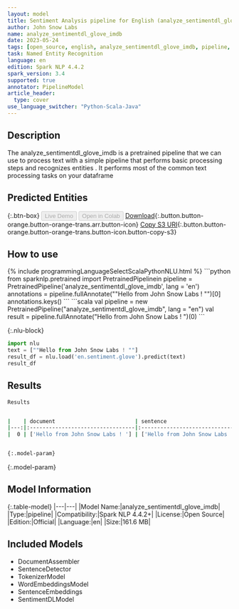 ```yaml
---
layout: model
title: Sentiment Analysis pipeline for English (analyze_sentimentdl_glove_imdb)
author: John Snow Labs
name: analyze_sentimentdl_glove_imdb
date: 2023-05-24
tags: [open_source, english, analyze_sentimentdl_glove_imdb, pipeline, en]
task: Named Entity Recognition
language: en
edition: Spark NLP 4.4.2
spark_version: 3.4
supported: true
annotator: PipelineModel
article_header:
  type: cover
use_language_switcher: "Python-Scala-Java"
---
```


## Description

The analyze_sentimentdl_glove_imdb is a pretrained pipeline that we can use to process text with a simple pipeline that performs basic processing steps 
and recognizes entities .
It performs most of the common text processing tasks on your dataframe

## Predicted Entities



{:.btn-box}
<button class="button button-orange" disabled>Live Demo</button>
<button class="button button-orange" disabled>Open in Colab</button>
[Download](https://s3.amazonaws.com/auxdata.johnsnowlabs.com/public/models/analyze_sentimentdl_glove_imdb_en_4.4.2_3.4_1684952698619.zip){:.button.button-orange.button-orange-trans.arr.button-icon}
[Copy S3 URI](s3://auxdata.johnsnowlabs.com/public/models/analyze_sentimentdl_glove_imdb_en_4.4.2_3.4_1684952698619.zip){:.button.button-orange.button-orange-trans.button-icon.button-copy-s3}

## How to use



<div class="tabs-box" markdown="1">
{% include programmingLanguageSelectScalaPythonNLU.html %}
```python
from sparknlp.pretrained import PretrainedPipelinein
pipeline = PretrainedPipeline('analyze_sentimentdl_glove_imdb', lang = 'en')
annotations =  pipeline.fullAnnotate(""Hello from John Snow Labs ! "")[0]
annotations.keys()
```
```scala
val pipeline = new PretrainedPipeline("analyze_sentimentdl_glove_imdb", lang = "en")
val result = pipeline.fullAnnotate("Hello from John Snow Labs ! ")(0)
```

{:.nlu-block}
```python
import nlu
text = [""Hello from John Snow Labs ! ""]
result_df = nlu.load('en.sentiment.glove').predict(text)
result_df
```
</div>

## Results

```bash
Results


|    | document                         | sentence                        | tokens                                         | word_embeddings              | sentence_embeddings          | sentiment   |
|---:|:---------------------------------|:--------------------------------|:-----------------------------------------------|:-----------------------------|:-----------------------------|:------------|
|  0 | ['Hello from John Snow Labs ! '] | ['Hello from John Snow Labs !'] | ['Hello', 'from', 'John', 'Snow', 'Labs', '!'] | [[0.2668800055980682,.,...]] | [[0.0771183446049690,.,...]] | ['neg']     |


{:.model-param}
```

{:.model-param}
## Model Information

{:.table-model}
|---|---|
|Model Name:|analyze_sentimentdl_glove_imdb|
|Type:|pipeline|
|Compatibility:|Spark NLP 4.4.2+|
|License:|Open Source|
|Edition:|Official|
|Language:|en|
|Size:|161.6 MB|

## Included Models

- DocumentAssembler
- SentenceDetector
- TokenizerModel
- WordEmbeddingsModel
- SentenceEmbeddings
- SentimentDLModel
